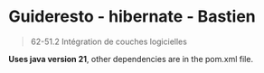 # Guideresto - hibernate - Bastien
> 62-51.2 Intégration de couches logicielles

**Uses java version 21**, other dependencies are in the pom.xml file.

